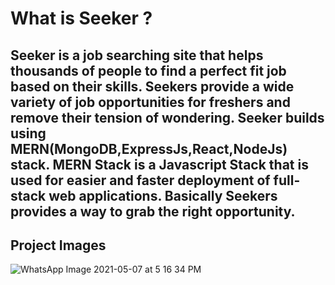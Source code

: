# What is Seeker ?
## Seeker is a job searching site that helps thousands of people to find a perfect fit job based on their skills. Seekers provide a wide variety of job opportunities for freshers and remove their tension of wondering. Seeker builds using MERN(MongoDB,ExpressJs,React,NodeJs) stack. MERN Stack is a Javascript Stack that is used for easier and faster deployment of full-stack web applications. Basically Seekers provides a way to grab the right opportunity.

## Project Images
![WhatsApp Image 2021-05-07 at 5 16 34 PM](https://user-images.githubusercontent.com/62983983/118395930-a79ffa00-b66a-11eb-881f-093391877897.jpeg)
